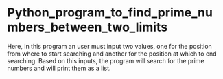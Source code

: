 # Python_program_to_find_prime_numbers_between_two_limits

Here, in this program an user must input two values, one for the position from where to start searching and another for the position at which to end searching. Based on this inputs, the program will search for the prime numbers and will print them as a list. 
